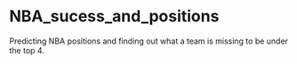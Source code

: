 # NBA_sucess_and_positions
Predicting NBA positions and finding out what a team is missing to be under the top 4.
